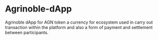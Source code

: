 # Agrinoble-dApp
Agrinoble dApp for AGN token a currency for ecosystem used in carry out transaction within the platform and also a form of payment and settlement between participants.
